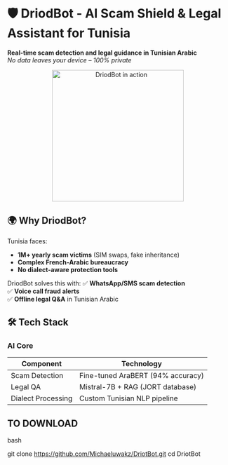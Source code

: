 # 🛡️ DriodBot - AI Scam Shield & Legal Assistant for Tunisia



**Real-time scam detection and legal guidance in Tunisian Arabic**  
*No data leaves your device – 100% private*

<p align="center">
  <img src="assets/app_screenshot.png" width="300" alt="DriodBot in action">
</p>

## 🌍 Why DriodBot?
Tunisia faces:
- **1M+ yearly scam victims** (SIM swaps, fake inheritance)
- **Complex French-Arabic bureaucracy**
- **No dialect-aware protection tools**

DriodBot solves this with:
✅ **WhatsApp/SMS scam detection**  
✅ **Voice call fraud alerts**  
✅ **Offline legal Q&A** in Tunisian Arabic  

## 🛠️ Tech Stack
### AI Core
| Component               | Technology                          |
|-------------------------|-------------------------------------|
| Scam Detection          | Fine-tuned AraBERT (94% accuracy)   |
| Legal QA                | Mistral-7B + RAG (JORT database)   |
| Dialect Processing      | Custom Tunisian NLP pipeline        |



## TO DOWNLOAD

bash

git clone https://github.com/Michaeluwakz/DriotBot.git
cd DriotBot

